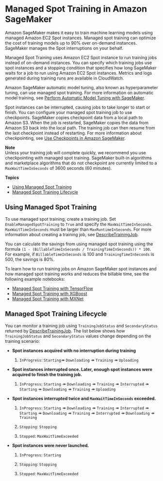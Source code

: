 # Managed Spot Training in Amazon SageMaker<a name="model-managed-spot-training"></a>

Amazon SageMaker makes it easy to train machine learning models using managed Amazon EC2 Spot instances\. Managed spot training can optimize the cost of training models up to 90% over on\-demand instances\. SageMaker manages the Spot interruptions on your behalf\. 

Managed Spot Training uses Amazon EC2 Spot instance to run training jobs instead of on\-demand instances\. You can specify which training jobs use spot instances and a stopping condition that specifies how long SageMaker waits for a job to run using Amazon EC2 Spot instances\. Metrics and logs generated during training runs are available in CloudWatch\. 

Amazon SageMaker automatic model tuning, also known as hyperparameter tuning, can use managed spot training\. For more information on automatic model training, see [Perform Automatic Model Tuning with SageMaker](automatic-model-tuning.md)\.

Spot instances can be interrupted, causing jobs to take longer to start or finish\. You can configure your managed spot training job to use checkpoints\. SageMaker copies checkpoint data from a local path to Amazon S3\. When the job is restarted, SageMaker copies the data from Amazon S3 back into the local path\. The training job can then resume from the last checkpoint instead of restarting\. For more information about checkpointing, see [Use Checkpoints in Amazon SageMaker](model-checkpoints.md)\.

**Note**  
Unless your training job will complete quickly, we recommend you use checkpointing with managed spot training\. SageMaker built\-in algorithms and marketplace algorithms that do not checkpoint are currently limited to a `MaxWaitTimeInSeconds` of 3600 seconds \(60 minutes\)\. 

**Topics**
+ [Using Managed Spot Training](#model-managed-spot-training-using)
+ [Managed Spot Training Lifecycle](#model-managed-spot-training-status)

## Using Managed Spot Training<a name="model-managed-spot-training-using"></a>

To use managed spot training, create a training job\. Set `EnableManagedSpotTraining` to `True` and specify the `MaxWaitTimeInSeconds`\. `MaxWaitTimeInSeconds` must be larger than `MaxRuntimeInSeconds`\. For more information about creating a training job, see [DescribeTrainingJob](https://docs.aws.amazon.com/sagemaker/latest/APIReference/API_DescribeTrainingJob.html)\. 

You can calculate the savings from using managed spot training using the formula `(1 - (BillableTimeInSeconds / TrainingTimeInSeconds)) * 100`\. For example, if `BillableTimeInSeconds` is 100 and `TrainingTimeInSeconds` is 500, the savings is 80%\.

To learn how to run training jobs on Amazon SageMaker spot instances and how managed spot training works and reduces the billable time, see the following example notebooks:
+ [Managed Spot Training with TensorFlow](https://sagemaker-examples.readthedocs.io/en/latest/sagemaker-python-sdk/managed_spot_training_tensorflow_estimator/managed_spot_training_tensorflow_estimator.html)
+ [Managed Spot Training with XGBoost](https://sagemaker-examples.readthedocs.io/en/latest/introduction_to_amazon_algorithms/xgboost_abalone/xgboost_managed_spot_training.html)
+ [Managed Spot Training with MXNet](https://sagemaker-examples.readthedocs.io/en/latest/sagemaker-python-sdk/managed_spot_training_mxnet/managed_spot_training_mxnet.html)

## Managed Spot Training Lifecycle<a name="model-managed-spot-training-status"></a>

You can monitor a training job using `TrainingJobStatus` and `SecondaryStatus` returned by [DescribeTrainingJob](https://docs.aws.amazon.com/sagemaker/latest/APIReference/API_DescribeTrainingJob.html)\. The list below shows how `TrainingJobStatus` and `SecondaryStatus` values change depending on the training scenario:
+ **Spot instances acquired with no interruption during training**

  1. `InProgress`: `Starting`↠ `Downloading` ↠ `Training` ↠ `Uploading`
+ **Spot instances interrupted once\. Later, enough spot instances were acquired to finish the training job\.**

  1. `InProgress`: `Starting` ↠ `Downloading` ↠ `Training` ↠ `Interrupted` ↠ `Starting` ↠ `Downloading` ↠ `Training` ↠ `Uploading` 
+ **Spot instances interrupted twice and `MaxWaitTimeInSeconds` exceeded\.**

  1. `InProgress`: `Starting` ↠ `Downloading` ↠ `Training` ↠ `Interrupted` ↠ `Starting` ↠ `Downloading` ↠ `Training` ↠ `Interrupted` ↠ `Downloading` ↠ `Training` 

  1. `Stopping`: `Stopping` 

  1. `Stopped`: `MaxWaitTimeExceeded` 
+ **Spot instances were never launched\.**

  1. `InProgress`: `Starting` 

  1. `Stopping`: `Stopping` 

  1. `Stopped`: `MaxWaitTimeExceeded` 